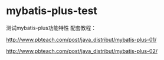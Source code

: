 # mybatis-plus-test
测试mybatis-plus功能特性
配套教程：

http://www.pbteach.com/post/java_distribut/mybatis-plus-01/

http://www.pbteach.com/post/java_distribut/mybatis-plus-02/
